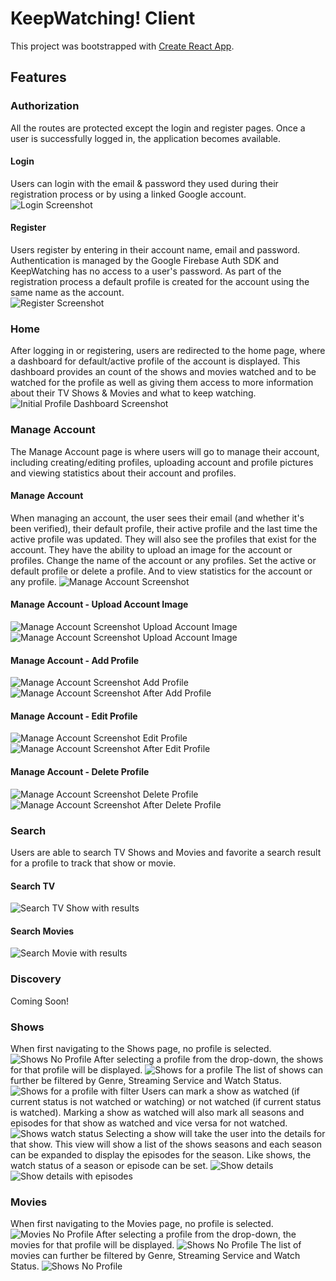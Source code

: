 # KeepWatching! Client

This project was bootstrapped with [Create React App](https://github.com/facebook/create-react-app).

## Features

### Authorization
All the routes are protected except the login and register pages. Once a user is successfully logged in, the application becomes available.<br>

#### Login
Users can login with the email & password they used during their registration process or by using a linked Google account.<br>
![Login Screenshot](images/login.png)

#### Register
Users register by entering in their account name, email and password. Authentication is managed by the Google Firebase Auth SDK and KeepWatching has no access to a user's password. As part of the registration process a default profile is created for the account using the same name as the account.<br>
![Register Screenshot](images/register.png)

### Home
After logging in or registering, users are redirected to the home page, where a dashboard for default/active profile of the account is displayed. This dashboard provides an count of the shows and movies watched and to be watched for the profile as well as giving them access to more information about their TV Shows & Movies and what to keep watching.<br>
![Initial Profile Dashboard Screenshot](images/home_initial.png)

### Manage Account
The Manage Account page is where users will go to manage their account, including creating/editing profiles, uploading account and profile pictures and viewing statistics about their account and profiles.<br>

#### Manage Account
When managing an account, the user sees their email (and whether it's been verified), their default profile, their active profile and the last time the active profile was updated. They will also see the profiles that exist for the account. They have the ability to upload an image for the account or profiles. Change the name of the account or any profiles. Set the active or default profile or delete a profile. And to view statistics for the account or any profile.
![Manage Account Screenshot](images/manage_account.png)
#### Manage Account - Upload Account Image
![Manage Account Screenshot Upload Account Image](images/manage_account_upload.png)
![Manage Account Screenshot Upload Account Image](images/manage_account_upload_after.png)
#### Manage Account - Add Profile
![Manage Account Screenshot Add Profile](images/manage_account_add.png)
![Manage Account Screenshot After Add Profile](images/manage_account_after_add.png)
#### Manage Account - Edit Profile
![Manage Account Screenshot Edit Profile](images/manage_account_edit.png)
![Manage Account Screenshot After Edit Profile](images/manage_account_after_edit.png)
#### Manage Account - Delete Profile
![Manage Account Screenshot Delete Profile](images/manage_account_delete.png)
![Manage Account Screenshot After Delete Profile](images/manage_account_after_delete.png)

### Search
Users are able to search TV Shows and Movies and favorite a search result for a profile to track that show or movie.

#### Search TV
![Search TV Show with results](images/search_tv_show.png)

#### Search Movies
![Search Movie with results](images/search_movie.png)

### Discovery
Coming Soon!

### Shows
When first navigating to the Shows page, no profile is selected.
![Shows No Profile](images/shows_noprofile.png)
After selecting a profile from the drop-down, the shows for that profile will be displayed.
![Shows for a profile](images/shows.png)
The list of shows can further be filtered by Genre, Streaming Service and Watch Status.
![Shows for a profile with filter](images/shows_with_filters.png)
Users can mark a show as watched (if current status is not watched or watching) or not watched (if current status is watched). Marking a show as watched will also mark all seasons and episodes for that show as watched and vice versa for not watched.
![Shows watch status](images/shows_mark_watched.png)
Selecting a show will take the user into the details for that show. This view will show a list of the shows seasons and each season can be expanded to display the episodes for the season. Like shows, the watch status of a season or episode can be set.
![Show details](images/show_details.png)
![Show details with episodes](images/show_details_episodes.png)


### Movies
When first navigating to the Movies page, no profile is selected.
![Movies No Profile](images/movies_noprofile.png)
After selecting a profile from the drop-down, the movies for that profile will be displayed.
![Shows No Profile](images/movies.png)
The list of movies can further be filtered by Genre, Streaming Service and Watch Status.
![Shows No Profile](images/movies_with_filters.png)

